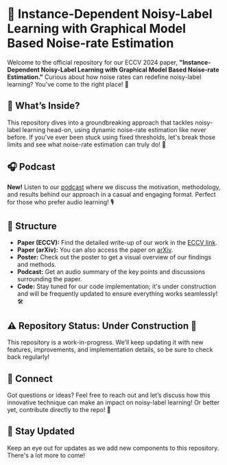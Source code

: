 # 🚀 Instance-Dependent Noisy-Label Learning with Graphical Model Based Noise-rate Estimation

Welcome to the official repository for our ECCV 2024 paper, **"Instance-Dependent Noisy-Label Learning with Graphical Model Based Noise-rate Estimation."** Curious about how noise rates can redefine noisy-label learning? You've come to the right place! 🌟

## 📝 What’s Inside?

This repository dives into a groundbreaking approach that tackles noisy-label learning head-on, using dynamic noise-rate estimation like never before. If you've ever been stuck using fixed thresholds, let's break those limits and see what noise-rate estimation can truly do! 🎯

## 🎧 Podcast 
**New!** Listen to our [podcast](https://drive.google.com/file/d/1k_Uq5qaeRkquR81v18BE1BN1gUUgMVa3/view?usp=drivesdk) where we discuss the motivation, methodology, and results behind our approach in a casual and engaging format. Perfect for those who prefer audio learning! 🎙️

## 📂 Structure

- **Paper (ECCV):** Find the detailed write-up of our work in the [ECCV link](https://link.springer.com/chapter/10.1007/978-3-031-73235-5_21).
- **Paper (arXiv):** You can also access the paper on [arXiv](https://arxiv.org/pdf/2305.19486).
- **Poster:** Check out the poster to get a visual overview of our findings and methods.
- **Podcast:** Get an audio summary of the key points and discussions surrounding the paper.
- **Code:** Stay tuned for our code implementation; it's under construction and will be frequently updated to ensure everything works seamlessly! 🛠️

## ⚠️ Repository Status: Under Construction 🚧

This repository is a work-in-progress. We’ll keep updating it with new features, improvements, and implementation details, so be sure to check back regularly! 

## 🔗 Connect

Got questions or ideas? Feel free to reach out and let’s discuss how this innovative technique can make an impact on noisy-label learning! Or better yet, contribute directly to the repo! 🤝

## 📌 Stay Updated

Keep an eye out for updates as we add new components to this repository. There's a lot more to come!